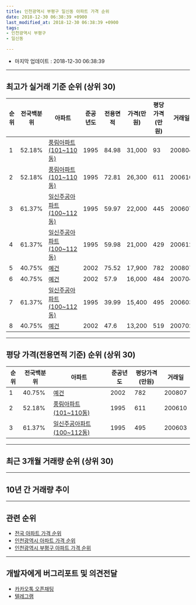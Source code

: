```yaml
---
title: 인천광역시 부평구 일신동 아파트 가격 순위
date: 2018-12-30 06:38:39 +0900
last_modified_at: 2018-12-30 06:38:39 +0900
tags:
- 인천광역시 부평구
- 일신동

---
```


* 마지막 업데이트 : 2018-12-30 06:38:39

---

## 최고가 실거래 기준 순위 (상위 30)


|순위|전국백분위|아파트|준공년도|전용면적|가격(만원)|평당가격(만원)|거래일|
|---|---|---|---|---|---|---|---|
|1|52.18%|[풍림아파트(101~110동)](https://search.naver.com/search.naver?query=%EC%9D%B8%EC%B2%9C%EA%B4%91%EC%97%AD%EC%8B%9C+%EB%B6%80%ED%8F%89%EA%B5%AC+%EC%9D%BC%EC%8B%A0%EB%8F%99+%ED%92%8D%EB%A6%BC%EC%95%84%ED%8C%8C%ED%8A%B8%28101%7E110%EB%8F%99%29)|1995|84.98|31,000|93|200804|
|2|52.18%|[풍림아파트(101~110동)](https://search.naver.com/search.naver?query=%EC%9D%B8%EC%B2%9C%EA%B4%91%EC%97%AD%EC%8B%9C+%EB%B6%80%ED%8F%89%EA%B5%AC+%EC%9D%BC%EC%8B%A0%EB%8F%99+%ED%92%8D%EB%A6%BC%EC%95%84%ED%8C%8C%ED%8A%B8%28101%7E110%EB%8F%99%29)|1995|72.81|26,300|611|200610|
|3|61.37%|[일신주공아파트(100~112동)](https://search.naver.com/search.naver?query=%EC%9D%B8%EC%B2%9C%EA%B4%91%EC%97%AD%EC%8B%9C+%EB%B6%80%ED%8F%89%EA%B5%AC+%EC%9D%BC%EC%8B%A0%EB%8F%99+%EC%9D%BC%EC%8B%A0%EC%A3%BC%EA%B3%B5%EC%95%84%ED%8C%8C%ED%8A%B8%28100%7E112%EB%8F%99%29)|1995|59.97|22,000|445|200607|
|4|61.37%|[일신주공아파트(100~112동)](https://search.naver.com/search.naver?query=%EC%9D%B8%EC%B2%9C%EA%B4%91%EC%97%AD%EC%8B%9C+%EB%B6%80%ED%8F%89%EA%B5%AC+%EC%9D%BC%EC%8B%A0%EB%8F%99+%EC%9D%BC%EC%8B%A0%EC%A3%BC%EA%B3%B5%EC%95%84%ED%8C%8C%ED%8A%B8%28100%7E112%EB%8F%99%29)|1995|59.98|21,000|429|200612|
|5|40.75%|[예건](https://search.naver.com/search.naver?query=%EC%9D%B8%EC%B2%9C%EA%B4%91%EC%97%AD%EC%8B%9C+%EB%B6%80%ED%8F%89%EA%B5%AC+%EC%9D%BC%EC%8B%A0%EB%8F%99+%EC%98%88%EA%B1%B4)|2002|75.52|17,900|782|200807|
|6|40.75%|[예건](https://search.naver.com/search.naver?query=%EC%9D%B8%EC%B2%9C%EA%B4%91%EC%97%AD%EC%8B%9C+%EB%B6%80%ED%8F%89%EA%B5%AC+%EC%9D%BC%EC%8B%A0%EB%8F%99+%EC%98%88%EA%B1%B4)|2002|57.9|16,000|484|200704|
|7|61.37%|[일신주공아파트(100~112동)](https://search.naver.com/search.naver?query=%EC%9D%B8%EC%B2%9C%EA%B4%91%EC%97%AD%EC%8B%9C+%EB%B6%80%ED%8F%89%EA%B5%AC+%EC%9D%BC%EC%8B%A0%EB%8F%99+%EC%9D%BC%EC%8B%A0%EC%A3%BC%EA%B3%B5%EC%95%84%ED%8C%8C%ED%8A%B8%28100%7E112%EB%8F%99%29)|1995|39.99|15,400|495|200603|
|8|40.75%|[예건](https://search.naver.com/search.naver?query=%EC%9D%B8%EC%B2%9C%EA%B4%91%EC%97%AD%EC%8B%9C+%EB%B6%80%ED%8F%89%EA%B5%AC+%EC%9D%BC%EC%8B%A0%EB%8F%99+%EC%98%88%EA%B1%B4)|2002|47.6|13,200|519|200702|


---

## 평당 가격(전용면적 기준) 순위 (상위 30)


|순위|전국백분위|아파트|준공년도|평당가격(만원)|거래일|
|---|---|---|---|---|---|
|1|40.75%|[예건](https://search.naver.com/search.naver?query=%EC%9D%B8%EC%B2%9C%EA%B4%91%EC%97%AD%EC%8B%9C+%EB%B6%80%ED%8F%89%EA%B5%AC+%EC%9D%BC%EC%8B%A0%EB%8F%99+%EC%98%88%EA%B1%B4)|2002|782|200807|
|2|52.18%|[풍림아파트(101~110동)](https://search.naver.com/search.naver?query=%EC%9D%B8%EC%B2%9C%EA%B4%91%EC%97%AD%EC%8B%9C+%EB%B6%80%ED%8F%89%EA%B5%AC+%EC%9D%BC%EC%8B%A0%EB%8F%99+%ED%92%8D%EB%A6%BC%EC%95%84%ED%8C%8C%ED%8A%B8%28101%7E110%EB%8F%99%29)|1995|611|200610|
|3|61.37%|[일신주공아파트(100~112동)](https://search.naver.com/search.naver?query=%EC%9D%B8%EC%B2%9C%EA%B4%91%EC%97%AD%EC%8B%9C+%EB%B6%80%ED%8F%89%EA%B5%AC+%EC%9D%BC%EC%8B%A0%EB%8F%99+%EC%9D%BC%EC%8B%A0%EC%A3%BC%EA%B3%B5%EC%95%84%ED%8C%8C%ED%8A%B8%28100%7E112%EB%8F%99%29)|1995|495|200603|


---

## 최근 3개월 거래량 순위 (상위 30)


<div style="width:100%;">
    <canvas id="deal_count_ranking" height="250"></canvas>
</div>


<script>
new Chart(document.getElementById("deal_count_ranking"), {
    type: 'horizontalBar',
    data: {
        labels: ['일신주공아파트(100~112동)', '풍림아파트(101~110동)'],
        datasets: [{
            label: '실거래 수',
            data: [7, 5],
            borderColor: "rgba(255, 0, 128, 1)",
            backgroundColor: "rgba(255, 0, 128, 0.5)",
            fill: false,
        }]
    },
    options: {
        responsive: true,
        title: {
            display: true,
            text: '최근 3개월 거래량 순위'
        },
        tooltips: {
            mode: 'index',
            intersect: false,
            callbacks: {
                title: function(tooltipItems, data) {
                    return "실거래 수:";
                },
                label: function(tooltipItem, data) {
                    return data.labels[tooltipItem.index] + ": " + tooltipItem.xLabel;
                }
            }
        },
        hover: {
            mode: 'nearest',
            intersect: true
        },
        scales: {
            xAxes: [{
                display: true,
                scaleLabel: {
                    display: true,
                    labelString: '실거래 수'
                },
                ticks: {
                    suggestedMin: 0,
                }
            }],
            yAxes: [{
                display: true,
                ticks: {
                    autoSkip: false,
                    callback: function(value, index, values) {
                        if (value.length > 15)
                            return value.substr(0, 13) + "...";
                        else
                            return value;
                    }
                },
                scaleLabel: {
                    display: false,
                }
            }]
        }
    }
});

</script>


---

## 10년 간 거래량 추이


<div style="width:100%;">
    <canvas id="deal_progress" height="250"></canvas>
</div>

<script>
new Chart(document.getElementById("deal_progress"), {
    type: 'line',
    data: {
        labels: ['200812','200901','200902','200903','200904','200905','200906','200907','200908','200909','200910','200911','200912','201001','201002','201003','201004','201005','201006','201007','201008','201009','201010','201011','201012','201101','201102','201103','201104','201105','201106','201107','201108','201109','201110','201111','201112','201201','201202','201203','201204','201205','201206','201207','201208','201209','201210','201211','201212','201301','201302','201303','201304','201305','201306','201307','201308','201309','201310','201311','201312','201401','201402','201403','201404','201405','201406','201407','201408','201409','201410','201411','201412','201501','201502','201503','201504','201505','201506','201507','201508','201509','201510','201511','201512','201601','201602','201603','201604','201605','201606','201607','201608','201609','201610','201611','201612','201701','201702','201703','201704','201705','201706','201707','201708','201709','201710','201711','201712','201801','201802','201803','201804','201805','201806','201807','201808','201809','201810','201811','201812'],
        datasets: [{
            label: '실거래 수',
            pointRadius: 1,
            data: [1, 3, 3, 3, 2, 4, 4, 10, 16, 12, 5, 3, 6, 5, 12, 7, 3, 7, 4, 2, 3, 6, 8, 10, 4, 9, 10, 17, 11, 8, 6, 4, 8, 4, 12, 5, 7, 3, 6, 3, 9, 5, 6, 7, 5, 8, 6, 8, 4, 4, 7, 15, 13, 13, 13, 2, 13, 13, 14, 3, 7, 10, 11, 15, 8, 3, 13, 8, 17, 12, 10, 13, 3, 13, 10, 19, 13, 12, 20, 16, 6, 7, 13, 7, 1, 6, 11, 7, 20, 12, 20, 8, 10, 18, 12, 9, 5, 10, 13, 9, 9, 7, 10, 13, 8, 9, 12, 2, 4, 4, 7, 16, 5, 5, 6, 4, 6, 12, 8, 3, 1],
            borderColor: "rgba(255, 201, 14, 1)",
            backgroundColor: "rgba(255, 201, 14, 0.5)",
            fill: true,
        }]
    },
    options: {
        responsive: true,
        title: {
            display: true,
            text: '10년간 거래량 추이'
        },
        tooltips: {
            mode: 'index',
            intersect: false,
        },
        hover: {
            mode: 'nearest',
            intersect: true
        },
        scales: {
            xAxes: [{
                display: true,
                scaleLabel: {
                    display: true,
                    labelString: '년/월'
                }
            }],
            yAxes: [{
                display: true,
                ticks: {
                    suggestedMin: 0,
                },
                scaleLabel: {
                    display: true,
                    labelString: '실거래 수'
                }
            }]
        }
    }
});

</script>


---

## 관련 순위

- [전국 아파트 가격 순위](https://inasie.github.io/apt-ranking/전국)
- [인천광역시 아파트 가격 순위](https://inasie.github.io/apt-ranking/인천광역시)
- [인천광역시 부평구 아파트 가격 순위](https://inasie.github.io/apt-ranking/인천광역시-부평구)


---

## 개발자에게 버그리포트 및 의견전달

- [카카오톡 오픈채팅](https://open.kakao.com/o/gLJUAP4)
- [텔레그램](https://t.me/inasie)

